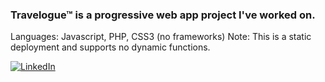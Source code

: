 ### Travelogue&trade; is a progressive web app project I've worked on.
Languages: Javascript, PHP, CSS3 (no frameworks)
Note: This is a static deployment and supports no dynamic functions.


[![LinkedIn](https://img.shields.io/badge/View&nbsp;Deployment-%2305445e.svg?style=for-the-badge&logo=html&logoColor=white)](https://advoidh-b.github.io/-Travelogue/welcome.html)
